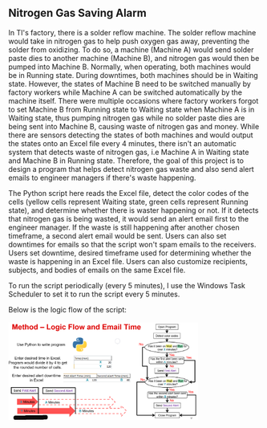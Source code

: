 ## Nitrogen Gas Saving Alarm
In TI's factory, there is a solder reflow machine. The solder reflow machine would take in nitrogen gas to help push oxygen gas away, preventing the solder from oxidizing. To do so, a machine (Machine A) would send solder paste dies to another machine (Machine B), and nitrogen gas would then be pumped into Machine B. Normally, when operating, both machines would be in Running state. During downtimes, both machines should be in Waiting state. However, the states of Machine B need to be switched manually by factory workers while Machine A can be switched automatically by the machine itself. There were multiple occasions where factory workers forgot to set Machine B from Running state to Waiting state when Machine A is in Waiting state, thus pumping nitrogen gas while no solder paste dies are being sent into Machine B, causing waste of nitrogen gas and money. While there are sensors detecting the states of both machines and would output the states onto an Excel file every 4 minutes, there isn't an automatic system that detects waste of nitrogen gas, i.e Machine A in Waiting state and Machine B in Running state. Therefore, the goal of this project is to design a program that helps detect nitrogen gas waste and also send alert emails to engineer managers if there's waste happening.

The Python script here reads the Excel file, detect the color codes of the cells (yellow cells represent Waiting state, green cells represent Running state), and determine whether there is waster happening or not. If it detects that nitrogen gas is being wasted, it would send an alert email first to the engineer manager. If the waste is still happening after another chosen timeframe, a second alert email would be sent. Users can also set downtimes for emails so that the script won't spam emails to the receivers. Users set downtime, desired timeframe used for determining whether the waste is happening in an Excel file. Users can also customize recipients, subjects, and bodies of emails on the same Excel file.

To run the script periodically (every 5 minutes), I use the Windows Task Scheduler to set it to run the script every 5 minutes.

Below is the logic flow of the script:
<br/>
<br/>
<img src="pics/LogicFlow.png" width="75%">
<br/>
<br/>
